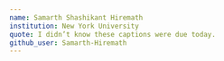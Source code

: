 ```yaml
---
name: Samarth Shashikant Hiremath
institution: New York University
quote: I didn’t know these captions were due today.
github_user: Samarth-Hiremath
---
```

